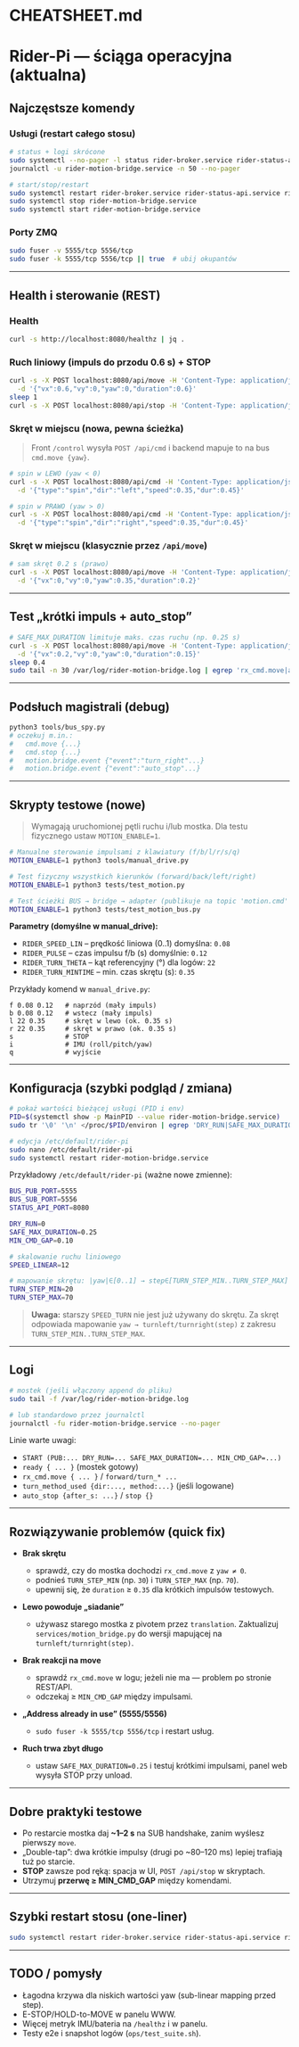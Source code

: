 # CHEATSHEET.md

# Rider-Pi — ściąga operacyjna (aktualna)

## Najczęstsze komendy

### Usługi (restart całego stosu)
```bash
# status + logi skrócone
sudo systemctl --no-pager -l status rider-broker.service rider-status-api.service rider-motion-bridge.service
journalctl -u rider-motion-bridge.service -n 50 --no-pager

# start/stop/restart
sudo systemctl restart rider-broker.service rider-status-api.service rider-motion-bridge.service
sudo systemctl stop rider-motion-bridge.service
sudo systemctl start rider-motion-bridge.service
```

### Porty ZMQ
```bash
sudo fuser -v 5555/tcp 5556/tcp
sudo fuser -k 5555/tcp 5556/tcp || true  # ubij okupantów
```

---

## Health i sterowanie (REST)

### Health
```bash
curl -s http://localhost:8080/healthz | jq .
```

### Ruch liniowy (impuls do przodu 0.6 s) + STOP
```bash
curl -s -X POST localhost:8080/api/move -H 'Content-Type: application/json' \
  -d '{"vx":0.6,"vy":0,"yaw":0,"duration":0.6}'
sleep 1
curl -s -X POST localhost:8080/api/stop -H 'Content-Type: application/json' -d '{}'
```

### Skręt w miejscu (nowa, pewna ścieżka)
> Front `/control` wysyła `POST /api/cmd` i backend mapuje to na bus `cmd.move {yaw}`.
```bash
# spin w LEWO (yaw < 0)
curl -s -X POST localhost:8080/api/cmd -H 'Content-Type: application/json' \
  -d '{"type":"spin","dir":"left","speed":0.35,"dur":0.45}'

# spin w PRAWO (yaw > 0)
curl -s -X POST localhost:8080/api/cmd -H 'Content-Type: application/json' \
  -d '{"type":"spin","dir":"right","speed":0.35,"dur":0.45}'
```

### Skręt w miejscu (klasycznie przez `/api/move`)
```bash
# sam skręt 0.2 s (prawo)
curl -s -X POST localhost:8080/api/move -H 'Content-Type: application/json' \
  -d '{"vx":0,"vy":0,"yaw":0.35,"duration":0.2}'
```

---

## Test „krótki impuls + auto_stop”
```bash
# SAFE_MAX_DURATION limituje maks. czas ruchu (np. 0.25 s)
curl -s -X POST localhost:8080/api/move -H 'Content-Type: application/json' \
  -d '{"vx":0.2,"vy":0,"yaw":0,"duration":0.15}'
sleep 0.4
sudo tail -n 30 /var/log/rider-motion-bridge.log | egrep 'rx_cmd.move|auto_stop|stop'
```

---

## Podsłuch magistrali (debug)
```bash
python3 tools/bus_spy.py
# oczekuj m.in.:
#   cmd.move {...}
#   cmd.stop {...}
#   motion.bridge.event {"event":"turn_right"...}
#   motion.bridge.event {"event":"auto_stop"...}
```

---

## Skrypty testowe (nowe)

> Wymagają uruchomionej pętli ruchu i/lub mostka. Dla testu fizycznego ustaw `MOTION_ENABLE=1`.

```bash
# Manualne sterowanie impulsami z klawiatury (f/b/l/r/s/q)
MOTION_ENABLE=1 python3 tools/manual_drive.py

# Test fizyczny wszystkich kierunków (forward/back/left/right)
MOTION_ENABLE=1 python3 tests/test_motion.py

# Test ścieżki BUS → bridge → adapter (publikuje na topic 'motion.cmd' i echo)
MOTION_ENABLE=1 python3 tests/test_motion_bus.py
```

**Parametry (domyślne w manual_drive):**
- `RIDER_SPEED_LIN` – prędkość liniowa (0..1) domyślna: `0.08`
- `RIDER_PULSE` – czas impulsu f/b (s) domyślnie: `0.12`
- `RIDER_TURN_THETA` – kąt referencyjny (°) dla logów: `22`
- `RIDER_TURN_MINTIME` – min. czas skrętu (s): `0.35`

Przykłady komend w `manual_drive.py`:
```
f 0.08 0.12   # naprzód (mały impuls)
b 0.08 0.12   # wstecz (mały impuls)
l 22 0.35     # skręt w lewo (ok. 0.35 s)
r 22 0.35     # skręt w prawo (ok. 0.35 s)
s             # STOP
i             # IMU (roll/pitch/yaw)
q             # wyjście
```

---

## Konfiguracja (szybki podgląd / zmiana)

```bash
# pokaż wartości bieżącej usługi (PID i env)
PID=$(systemctl show -p MainPID --value rider-motion-bridge.service)
sudo tr '\0' '\n' </proc/$PID/environ | egrep 'DRY_RUN|SAFE_MAX_DURATION|MIN_CMD_GAP|SPEED_|TURN_STEP_'

# edycja /etc/default/rider-pi
sudo nano /etc/default/rider-pi
sudo systemctl restart rider-motion-bridge.service
```

Przykładowy `/etc/default/rider-pi` (ważne nowe zmienne):
```bash
BUS_PUB_PORT=5555
BUS_SUB_PORT=5556
STATUS_API_PORT=8080

DRY_RUN=0
SAFE_MAX_DURATION=0.25
MIN_CMD_GAP=0.10

# skalowanie ruchu liniowego
SPEED_LINEAR=12

# mapowanie skrętu: |yaw|∈[0..1] → step∈[TURN_STEP_MIN..TURN_STEP_MAX]
TURN_STEP_MIN=20
TURN_STEP_MAX=70
```

> **Uwaga:** starszy `SPEED_TURN` nie jest już używany do skrętu. Za skręt odpowiada mapowanie
> `yaw → turnleft/turnright(step)` z zakresu `TURN_STEP_MIN..TURN_STEP_MAX`.

---

## Logi

```bash
# mostek (jeśli włączony append do pliku)
sudo tail -f /var/log/rider-motion-bridge.log

# lub standardowo przez journalctl
journalctl -fu rider-motion-bridge.service --no-pager
```

Linie warte uwagi:
- `START (PUB:... DRY_RUN=... SAFE_MAX_DURATION=... MIN_CMD_GAP=...)`
- `ready { ... }` (mostek gotowy)
- `rx_cmd.move { ... }` / `forward/turn_* ...`
- `turn_method_used {dir:..., method:...}` (jeśli logowane)
- `auto_stop {after_s: ...}` / `stop {}`

---

## Rozwiązywanie problemów (quick fix)

- **Brak skrętu**  
  - sprawdź, czy do mostka dochodzi `rx_cmd.move` z `yaw ≠ 0`.  
  - podnieś `TURN_STEP_MIN` (np. `30`) i `TURN_STEP_MAX` (np. `70`).  
  - upewnij się, że `duration` ≥ `0.35` dla krótkich impulsów testowych.

- **Lewo powoduje „siadanie”**  
  - używasz starego mostka z pivotem przez `translation`. Zaktualizuj `services/motion_bridge.py`
    do wersji mapującej na `turnleft/turnright(step)`.

- **Brak reakcji na move**  
  - sprawdź `rx_cmd.move` w logu; jeżeli nie ma — problem po stronie REST/API.  
  - odczekaj ≥ `MIN_CMD_GAP` między impulsami.

- **„Address already in use” (5555/5556)**  
  - `sudo fuser -k 5555/tcp 5556/tcp` i restart usług.

- **Ruch trwa zbyt długo**  
  - ustaw `SAFE_MAX_DURATION=0.25` i testuj krótkimi impulsami, panel web wysyła STOP przy unload.

---

## Dobre praktyki testowe

- Po restarcie mostka daj **~1–2 s** na SUB handshake, zanim wyślesz pierwszy `move`.  
- „Double-tap”: dwa krótkie impulsy (drugi po ~80–120 ms) lepiej trafiają tuż po starcie.  
- **STOP** zawsze pod ręką: spacja w UI, `POST /api/stop` w skryptach.  
- Utrzymuj **przerwę ≥ MIN_CMD_GAP** między komendami.

---

## Szybki restart stosu (one-liner)
```bash
sudo systemctl restart rider-broker.service rider-status-api.service rider-motion-bridge.service
```

---

## TODO / pomysły

- Łagodna krzywa dla niskich wartości yaw (sub-linear mapping przed step).
- E-STOP/HOLD-to-MOVE w panelu WWW.
- Więcej metryk IMU/bateria na `/healthz` i w panelu.  
- Testy e2e i snapshot logów (`ops/test_suite.sh`).

